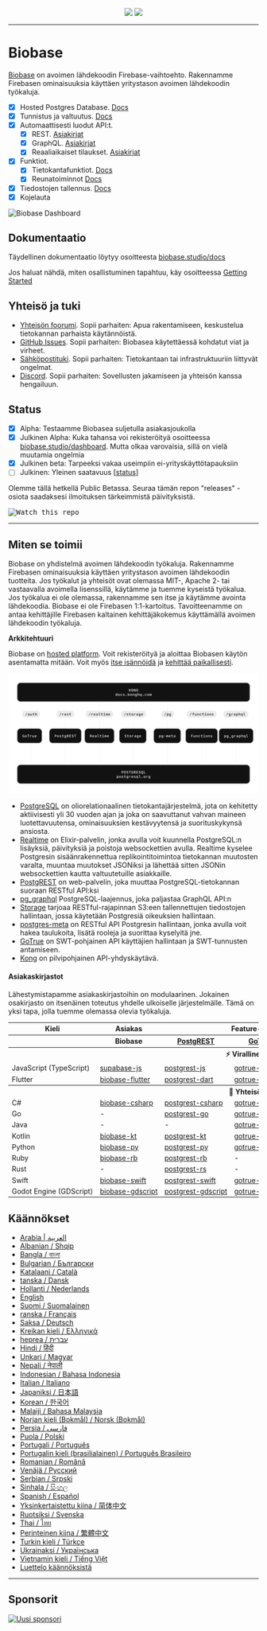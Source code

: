 <p align="center">
<img src="https://user-images.githubusercontent.com/8291514/213727234-cda046d6-28c6-491a-b284-b86c5cede25d.png#gh-light-mode-only">
<img src="https://user-images.githubusercontent.com/8291514/213727225-56186826-bee8-43b5-9b15-86e839d89393.png#gh-dark-mode-only">
</p>

---

# Biobase

[Biobase](https://biobase.studio) on avoimen lähdekoodin Firebase-vaihtoehto. Rakennamme Firebasen ominaisuuksia käyttäen yritystason avoimen lähdekoodin työkaluja.

- [x] Hosted Postgres Database. [Docs](https://biobase.studio/docs/guides/database)
- [x] Tunnistus ja valtuutus. [Docs](https://biobase.studio/docs/guides/auth)
- [x] Automaattisesti luodut API:t.
  - [x] REST. [Asiakirjat](https://biobase.studio/docs/guides/api#rest-api-overview)
  - [x] GraphQL. [Asiakirjat](https://biobase.studio/docs/guides/api#graphql-api-overview)
  - [x] Reaaliaikaiset tilaukset. [Asiakirjat](https://biobase.studio/docs/guides/api#realtime-api-overview)
- [x] Funktiot.
  - [x] Tietokantafunktiot. [Docs](https://biobase.studio/docs/guides/database/functions)
  - [x] Reunatoiminnot [Docs](https://biobase.studio/docs/guides/functions)
- [x] Tiedostojen tallennus. [Docs](https://biobase.studio/docs/guides/storage)
- [x] Kojelauta

![Biobase Dashboard](https://raw.githubusercontent.combiobase-ai/biobase/master/apps/www/public/images/github/biobase-dashboard.png)

## Dokumentaatio

Täydellinen dokumentaatio löytyy osoitteesta [biobase.studio/docs](https://biobase.studio/docs)

Jos haluat nähdä, miten osallistuminen tapahtuu, käy osoitteessa [Getting Started](../DEVELOPERS.md)

## Yhteisö ja tuki

- [Yhteisön foorumi](https://github.com/biobase-ai/biobase/discussions). Sopii parhaiten: Apua rakentamiseen, keskustelua tietokannan parhaista käytännöistä.
- [GitHub Issues](https://github.com/biobase-ai/biobase/issues). Sopii parhaiten: Biobasea käytettäessä kohdatut viat ja virheet.
- [Sähköpostituki](https://biobase.studio/docs/support#business-support). Sopii parhaiten: Tietokantaan tai infrastruktuuriin liittyvät ongelmat.
- [Discord](https://discord.biobase.studio). Sopii parhaiten: Sovellusten jakamiseen ja yhteisön kanssa hengailuun.

## Status

- [x] Alpha: Testaamme Biobasea suljetulla asiakasjoukolla
- [x] Julkinen Alpha: Kuka tahansa voi rekisteröityä osoitteessa [biobase.studio/dashboard](https://biobase.studio/dashboard). Mutta olkaa varovaisia, sillä on vielä muutamia ongelmia
- [x] Julkinen beta: Tarpeeksi vakaa useimpiin ei-yrityskäyttötapauksiin
- [ ] Julkinen: Yleinen saatavuus [[status](https://biobase.studio/docs/guides/getting-started/features#feature-status)]

Olemme tällä hetkellä Public Betassa. Seuraa tämän repon "releases" -osiota saadaksesi ilmoituksen tärkeimmistä päivityksistä.

<kbd><img src="https://raw.githubusercontent.combiobase-ai/biobase/d5f7f413ab356dc1a92075cb3cee4e40a957d5b1/web/static/watch-repo.gif" alt="Watch this repo"/></kbd>

---

## Miten se toimii

Biobase on yhdistelmä avoimen lähdekoodin työkaluja. Rakennamme Firebasen ominaisuuksia käyttäen yritystason avoimen lähdekoodin tuotteita. Jos työkalut ja yhteisöt ovat olemassa MIT-, Apache 2- tai vastaavalla avoimella lisenssillä, käytämme ja tuemme kyseistä työkalua. Jos työkalua ei ole olemassa, rakennamme sen itse ja käytämme avointa lähdekoodia. Biobase ei ole Firebasen 1:1-kartoitus. Tavoitteenamme on antaa kehittäjille Firebasen kaltainen kehittäjäkokemus käyttämällä avoimen lähdekoodin työkaluja.

**Arkkitehtuuri**

Biobase on [hosted platform](https://biobase.studio/dashboard). Voit rekisteröityä ja aloittaa Biobasen käytön asentamatta mitään.
Voit myös [itse isännöidä](https://biobase.studio/docs/guides/hosting/overview) ja [kehittää paikallisesti](https://biobase.studio/docs/guides/local-development).

![Arkkitehtuuri](https://github.com/biobase-ai/biobase/blob/master/apps/docs/public/img/biobase-architecture.svg)

- [PostgreSQL](https://www.postgresql.org/) on oliorelationaalinen tietokantajärjestelmä, jota on kehitetty aktiivisesti yli 30 vuoden ajan ja joka on saavuttanut vahvan maineen luotettavuutensa, ominaisuuksien kestävyytensä ja suorituskykynsä ansiosta.
- [Realtime](https://github.com/biobase-ai/realtime) on Elixir-palvelin, jonka avulla voit kuunnella PostgreSQL:n lisäyksiä, päivityksiä ja poistoja websockettien avulla. Realtime kyselee Postgresin sisäänrakennettua replikointitoimintoa tietokannan muutosten varalta, muuntaa muutokset JSONiksi ja lähettää sitten JSONin websockettien kautta valtuutetuille asiakkaille.
- [PostgREST](http://postgrest.org/) on web-palvelin, joka muuttaa PostgreSQL-tietokannan suoraan RESTful API:ksi
- [pg_graphql](http://github.com/biobase/pg_graphql/) PostgreSQL-laajennus, joka paljastaa GraphQL API:n
- [Storage](https://github.com/biobase-ai/storage-api) tarjoaa RESTful-rajapinnan S3:een tallennettujen tiedostojen hallintaan, jossa käytetään Postgresiä oikeuksien hallintaan.
- [postgres-meta](https://github.com/biobase-ai/postgres-meta) on RESTful API Postgresin hallintaan, jonka avulla voit hakea taulukoita, lisätä rooleja ja suorittaa kyselyitä jne.
- [GoTrue](https://github.com/netlify/gotrue) on SWT-pohjainen API käyttäjien hallintaan ja SWT-tunnusten antamiseen.
- [Kong](https://github.com/Kong/kong) on pilvipohjainen API-yhdyskäytävä.

#### Asiakaskirjastot

Lähestymistapamme asiakaskirjastoihin on modulaarinen. Jokainen osakirjasto on itsenäinen toteutus yhdelle ulkoiselle järjestelmälle. Tämä on yksi tapa, jolla tuemme olemassa olevia työkaluja.

<table style="table-layout:fixed; white-space: nowrap;">
  <tr>
    <th>Kieli</th>
    <th>Asiakas</th>
    <th colspan="5">Feature-Clients (niputettu Biobase-asiakasohjelmaan)</th>
  </tr>
  
  <tr>
    <th></th>
    <th>Biobase</th>
    <th><a href="https://github.com/postgrest/postgrest" target="_blank" rel="noopener noreferrer">PostgREST</a></th>
    <th><a href="https://github.com/biobase-ai/gotrue" target="_blank" rel="noopener noreferrer">GoTrue</a></th>
    <th><a href="https://github.com/biobase-ai/realtime" target="_blank" rel="noopener noreferrer">Realtime</a></th>
    <th><a href="https://github.com/biobase-ai/storage-api" target="_blank" rel="noopener noreferrer">Storage</a></th>
    <th>Functions</th>
  </tr>
  <!-- TEMPLATE FOR NEW ROW -->
  <!-- START ROW
  <tr>
    <td>lang</td>
    <td><a href="https://github.com/biobase-ai-community/biobase-lang" target="_blank" rel="noopener noreferrer">biobase-lang</a></td>
    <td><a href="https://github.com/biobase-ai-community/postgrest-lang" target="_blank" rel="noopener noreferrer">postgrest-lang</a></td>
    <td><a href="https://github.com/biobase-ai-community/gotrue-lang" target="_blank" rel="noopener noreferrer">gotrue-lang</a></td>
    <td><a href="https://github.com/biobase-ai-community/realtime-lang" target="_blank" rel="noopener noreferrer">realtime-lang</a></td>
    <td><a href="https://github.com/biobase-ai-community/storage-lang" target="_blank" rel="noopener noreferrer">storage-lang</a></td>
  </tr>
  END ROW -->
  
  <th colspan="7">⚡️ Virallinen ⚡️</th>
  
  <tr>
    <td>JavaScript (TypeScript)</td>
    <td><a href="https://github.com/biobase-ai/supabase-js" target="_blank" rel="noopener noreferrer">supabase-js</a></td>
    <td><a href="https://github.com/biobase-ai/postgrest-js" target="_blank" rel="noopener noreferrer">postgrest-js</a></td>
    <td><a href="https://github.com/biobase-ai/gotrue-js" target="_blank" rel="noopener noreferrer">gotrue-js</a></td>
    <td><a href="https://github.com/biobase-ai/realtime-js" target="_blank" rel="noopener noreferrer">realtime-js</a></td>
    <td><a href="https://github.com/biobase-ai/storage-js" target="_blank" rel="noopener noreferrer">storage-js</a></td>
    <td><a href="https://github.com/biobase-ai/functions-js" target="_blank" rel="noopener noreferrer">functions-js</a></td>
  </tr>
    <tr>
    <td>Flutter</td>
    <td><a href="https://github.com/biobase-ai/biobase-flutter" target="_blank" rel="noopener noreferrer">biobase-flutter</a></td>
    <td><a href="https://github.com/biobase-ai/postgrest-dart" target="_blank" rel="noopener noreferrer">postgrest-dart</a></td>
    <td><a href="https://github.com/biobase-ai/gotrue-dart" target="_blank" rel="noopener noreferrer">gotrue-dart</a></td>
    <td><a href="https://github.com/biobase-ai/realtime-dart" target="_blank" rel="noopener noreferrer">realtime-dart</a></td>
    <td><a href="https://github.com/biobase-ai/storage-dart" target="_blank" rel="noopener noreferrer">storage-dart</a></td>
    <td><a href="https://github.com/biobase-ai/functions-dart" target="_blank" rel="noopener noreferrer">functions-dart</a></td>
  </tr>
  
  <th colspan="7">💚 Yhteisö 💚</th>
  
  <tr>
    <td>C#</td>
    <td><a href="https://github.com/biobase-ai-community/biobase-csharp" target="_blank" rel="noopener noreferrer">biobase-csharp</a></td>
    <td><a href="https://github.com/biobase-ai-community/postgrest-csharp" target="_blank" rel="noopener noreferrer">postgrest-csharp</a></td>
    <td><a href="https://github.com/biobase-ai-community/gotrue-csharp" target="_blank" rel="noopener noreferrer">gotrue-csharp</a></td>
    <td><a href="https://github.com/biobase-ai-community/realtime-csharp" target="_blank" rel="noopener noreferrer">realtime-csharp</a></td>
    <td><a href="https://github.com/biobase-ai-community/storage-csharp" target="_blank" rel="noopener noreferrer">storage-csharp</a></td>
    <td><a href="https://github.com/biobase-ai-community/functions-csharp" target="_blank" rel="noopener noreferrer">functions-csharp</a></td>
  </tr>
  <tr>
    <td>Go</td>
    <td>-</td>
    <td><a href="https://github.com/biobase-ai-community/postgrest-go" target="_blank" rel="noopener noreferrer">postgrest-go</a></td>
    <td><a href="https://github.com/biobase-ai-community/gotrue-go" target="_blank" rel="noopener noreferrer">gotrue-go</a></td>
    <td>-</td>
    <td><a href="https://github.com/biobase-ai-community/storage-go" target="_blank" rel="noopener noreferrer">storage-go</a></td>
    <td><a href="https://github.com/biobase-ai-community/functions-go" target="_blank" rel="noopener noreferrer">functions-go</a></td>
  </tr>
  <tr>
    <td>Java</td>
    <td>-</td>
    <td>-</td>
    <td><a href="https://github.com/biobase-ai-community/gotrue-java" target="_blank" rel="noopener noreferrer">gotrue-java</a></td>
    <td>-</td>
    <td><a href="https://github.com/biobase-ai-community/storage-java" target="_blank" rel="noopener noreferrer">storage-java</a></td>
    <td>-</td>
  </tr>
  <tr>
    <td>Kotlin</td>
    <td><a href="https://github.com/biobase-ai-community/biobase-kt" target="_blank" rel="noopener noreferrer">biobase-kt</a></td>
    <td><a href="https://github.com/biobase-ai-community/biobase-kt/tree/master/Postgrest" target="_blank" rel="noopener noreferrer">postgrest-kt</a></td>
    <td><a href="https://github.com/biobase-ai-community/biobase-kt/tree/master/GoTrue" target="_blank" rel="noopener noreferrer">gotrue-kt</a></td>
    <td><a href="https://github.com/biobase-ai-community/biobase-kt/tree/master/Realtime" target="_blank" rel="noopener noreferrer">realtime-kt</a></td>
    <td><a href="https://github.com/biobase-ai-community/biobase-kt/tree/master/Storage" target="_blank" rel="noopener noreferrer">storage-kt</a></td>
    <td><a href="https://github.com/biobase-ai-community/biobase-kt/tree/master/Functions" target="_blank" rel="noopener noreferrer">functions-kt</a></td>
  </tr>
  <tr>
    <td>Python</td>
    <td><a href="https://github.com/biobase-ai-community/biobase-py" target="_blank" rel="noopener noreferrer">biobase-py</a></td>
    <td><a href="https://github.com/biobase-ai-community/postgrest-py" target="_blank" rel="noopener noreferrer">postgrest-py</a></td>
    <td><a href="https://github.com/biobase-ai-community/gotrue-py" target="_blank" rel="noopener noreferrer">gotrue-py</a></td>
    <td><a href="https://github.com/biobase-ai-community/realtime-py" target="_blank" rel="noopener noreferrer">realtime-py</a></td>
    <td><a href="https://github.com/biobase-ai-community/storage-py" target="_blank" rel="noopener noreferrer">storage-py</a></td>
    <td><a href="https://github.com/biobase-ai-community/functions-py" target="_blank" rel="noopener noreferrer">functions-py</a></td>
  </tr>
  <tr>
    <td>Ruby</td>
    <td><a href="https://github.com/biobase-ai-community/biobase-rb" target="_blank" rel="noopener noreferrer">biobase-rb</a></td>
    <td><a href="https://github.com/biobase-ai-community/postgrest-rb" target="_blank" rel="noopener noreferrer">postgrest-rb</a></td>
    <td>-</td>
    <td>-</td>
    <td>-</td>
    <td>-</td>
  </tr>
  <tr>
    <td>Rust</td>
    <td>-</td>
    <td><a href="https://github.com/biobase-ai-community/postgrest-rs" target="_blank" rel="noopener noreferrer">postgrest-rs</a></td>
    <td>-</td>
    <td>-</td>
    <td>-</td>
    <td>-</td>
  </tr>
  <tr>
    <td>Swift</td>
    <td><a href="https://github.com/biobase-ai-community/biobase-swift" target="_blank" rel="noopener noreferrer">biobase-swift</a></td>
    <td><a href="https://github.com/biobase-ai-community/postgrest-swift" target="_blank" rel="noopener noreferrer">postgrest-swift</a></td>
    <td><a href="https://github.com/biobase-ai-community/gotrue-swift" target="_blank" rel="noopener noreferrer">gotrue-swift</a></td>
    <td><a href="https://github.com/biobase-ai-community/realtime-swift" target="_blank" rel="noopener noreferrer">realtime-swift</a></td>
    <td><a href="https://github.com/biobase-ai-community/storage-swift" target="_blank" rel="noopener noreferrer">storage-swift</a></td>
    <td><a href="https://github.com/biobase-ai-community/functions-swift" target="_blank" rel="noopener noreferrer">functions-swift</a></td>
  </tr>
  <tr>
    <td>Godot Engine (GDScript)</td>
    <td><a href="https://github.com/biobase-ai-community/godot-engine.biobase" target="_blank" rel="noopener noreferrer">biobase-gdscript</a></td>
    <td><a href="https://github.com/biobase-ai-community/postgrest-gdscript" target="_blank" rel="noopener noreferrer">postgrest-gdscript</a></td>
    <td><a href="https://github.com/biobase-ai-community/gotrue-gdscript" target="_blank" rel="noopener noreferrer">gotrue-gdscript</a></td>
    <td><a href="https://github.com/biobase-ai-community/realtime-gdscript" target="_blank" rel="noopener noreferrer">realtime-gdscript</a></td>
    <td><a href="https://github.com/biobase-ai-community/storage-gdscript" target="_blank" rel="noopener noreferrer">storage-gdscript</a></td>
    <td><a href="https://github.com/biobase-ai-community/functions-gdscript" target="_blank" rel="noopener noreferrer">functions-gdscript</a></td>
  </tr>
  
</table>

<!--- Remove this list if you're translating to another language, it's hard to keep updated across multiple files-->
<!--- Keep only the link to the list of translation files-->

## Käännökset

- [Arabia | العربية](/i18n/README.ar.md)
- [Albanian / Shqip](/i18n/README.sq.md)
- [Bangla / বাংলা](/i18n/README.bn.md)
- [Bulgarian / Български](/i18n/README.bg.md)
- [Katalaani / Català](/i18n/README.ca.md)
- [tanska / Dansk](/i18n/README.da.md)
- [Hollanti / Nederlands](/i18n/README.nl.md)
- [English](https://github.com/biobase-ai/biobase)
- [Suomi / Suomalainen](/i18n/README.fi.md)
- [ranska / Français](/i18n/README.fr.md)
- [Saksa / Deutsch](/i18n/README.de.md)
- [Kreikan kieli / Ελληνικά](/i18n/README.gr.md)
- [heprea / עברית](/i18n/README.he.md)
- [Hindi / हिंदी](/i18n/README.hi.md)
- [Unkari / Magyar](/i18n/README.hu.md)
- [Nepali / नेपाली](/i18n/README.ne.md)
- [Indonesian / Bahasa Indonesia](/i18n/README.id.md)
- [Italian / Italiano](/i18n/README.it.md)
- [Japaniksi / 日本語](/i18n/README.jp.md)
- [Korean / 한국어](/i18n/README.ko.md)
- [Malaiji / Bahasa Malaysia](/i18n/README.ms.md)
- [Norjan kieli (Bokmål) / Norsk (Bokmål)](/i18n/README.nb-no.md)
- [Persia / فارسی](/i18n/README.fa.md)
- [Puola / Polski](/i18n/README.pl.md)
- [Portugali / Português](/i18n/README.pt.md)
- [Portugalin kieli (brasilialainen) / Português Brasileiro](/i18n/README.pt-br.md)
- [Romanian / Română](/i18n/README.ro.md)
- [Venäjä / Pусский](/i18n/README.ru.md)
- [Serbian / Srpski](/i18n/README.sr.md)
- [Sinhala / සිංහල](/i18n/README.si.md)
- [Spanish / Español](/i18n/README.es.md)
- [Yksinkertaistettu kiina / 简体中文](/i18n/README.zh-cn.md)
- [Ruotsiksi / Svenska](/i18n/README.sv.md)
- [Thai / ไทย](/i18n/README.th.md)
- [Perinteinen kiina / 繁體中文](/i18n/README.zh-tw.md)
- [Turkin kieli / Türkçe](/i18n/README.tr.md)
- [Ukrainaksi / Українська](/i18n/README.uk.md)
- [Vietnamin kieli / Tiếng Việt](/i18n/README.vi-vn.md)
- [Luettelo käännöksistä](/i18n/languages.md) <!--- Keep only this -->

---

## Sponsorit

[![Uusi sponsori](https://user-images.githubusercontent.com/10214025/90518111-e74bbb00-e198-11ea-8f88-c9e3c1aa4b5b.png)](https://github.com/sponsors/biobase)
